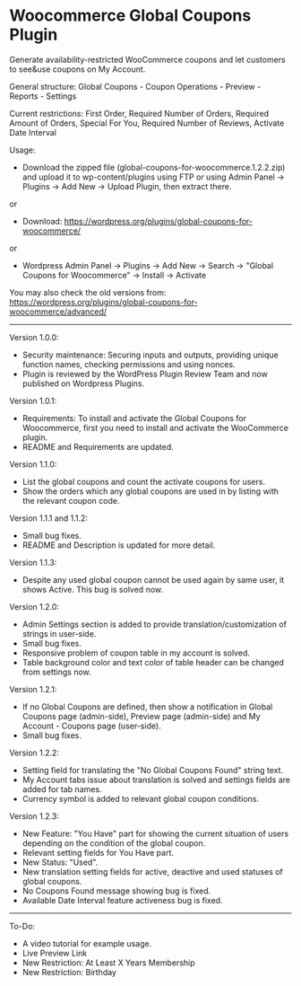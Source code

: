 # Woocommerce Global Coupons Plugin

Generate availability-restricted WooCommerce coupons and let customers to see&use coupons on My Account.

General structure: Global Coupons - Coupon Operations - Preview - Reports - Settings

Current restrictions: First Order, Required Number of Orders, Required Amount of Orders, Special For You, Required Number of Reviews, Activate Date Interval

Usage: 

- Download the zipped file (global-coupons-for-woocommerce.1.2.2.zip) and upload it to wp-content/plugins using FTP or using Admin Panel -> Plugins -> Add New -> Upload Plugin, then extract there. 

or

- Download: https://wordpress.org/plugins/global-coupons-for-woocommerce/ 

or

- Wordpress Admin Panel -> Plugins -> Add New -> Search -> "Global Coupons for Woocommerce" -> Install -> Activate


You may also check the old versions from: https://wordpress.org/plugins/global-coupons-for-woocommerce/advanced/

-----

Version 1.0.0:

- Security maintenance: Securing inputs and outputs, providing unique function names, checking permissions and using nonces.
- Plugin is reviewed by the WordPress Plugin Review Team and now published on Wordpress Plugins.

Version 1.0.1:

- Requirements: To install and activate the Global Coupons for Woocommerce, first you need to install and activate the WooCommerce plugin.
- README and Requirements are updated.

Version 1.1.0:

- List the global coupons and count the activate coupons for users.
- Show the orders which any global coupons are used in by listing with the relevant coupon code.

Version 1.1.1 and 1.1.2:

- Small bug fixes.
- README and Description is updated for more detail.

Version 1.1.3:

- Despite any used global coupon cannot be used again by same user, it shows Active. This bug is solved now.

Version 1.2.0:

- Admin Settings section is added to provide translation/customization of strings in user-side.
- Small bug fixes.
- Responsive problem of coupon table in my account is solved.
- Table background color and text color of table header can be changed from settings now.

Version 1.2.1:

- If no Global Coupons are defined, then show a notification in Global Coupons page (admin-side), Preview page (admin-side) and My Account - Coupons page (user-side).
- Small bug fixes.

Version 1.2.2:
- Setting field for translating the "No Global Coupons Found" string text.
- My Account tabs issue about translation is solved and settings fields are added for tab names.
- Currency symbol is added to relevant global coupon conditions.

Version 1.2.3:
- New Feature: "You Have" part for showing the current situation of users depending on the condition of the global coupon.
- Relevant setting fields for You Have part.
- New Status: "Used".
- New translation setting fields for active, deactive and used statuses of global coupons.
- No Coupons Found message showing bug is fixed.
- Available Date Interval feature activeness bug is fixed.

-----

To-Do: 
- A video tutorial for example usage.
- Live Preview Link
- New Restriction: At Least X Years Membership
- New Restriction: Birthday
